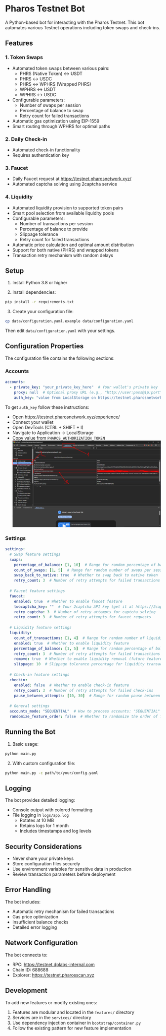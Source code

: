 # Pharos Testnet Bot

A Python-based bot for interacting with the Pharos Testnet. This bot automates various Testnet operations including token swaps and check-ins.

## Features

### 1. Token Swaps
- Automated token swaps between various pairs:
  - PHRS (Native Token) ↔ USDT
  - PHRS ↔ USDC
  - PHRS ↔ WPHRS (Wrapped PHRS)
  - WPHRS ↔ USDT
  - WPHRS ↔ USDC
- Configurable parameters:
  - Number of swaps per session
  - Percentage of balance to swap
  - Retry count for failed transactions
- Automatic gas optimization using EIP-1559
- Smart routing through WPHRS for optimal paths

### 2. Daily Check-in
- Automated check-in functionality
- Requires authentication key

### 3. Faucet
- Daily Faucet request at https://testnet.pharosnetwork.xyz/
- Automated captcha solving using 2captcha service

### 4. Liquidity
- Automated liquidity provision to supported token pairs
- Smart pool selection from available liquidity pools
- Configurable parameters:
  - Number of transactions per session
  - Percentage of balance to provide
  - Slippage tolerance
  - Retry count for failed transactions
- Automatic price calculation and optimal amount distribution
- Support for both native (PHRS) and wrapped tokens
- Transaction retry mechanism with random delays

## Setup

1. Install Python 3.8 or higher

2. Install dependencies:
```bash
pip install -r requirements.txt
```

3. Create your configuration file:
```bash
cp data/configuration.yaml.example data/configuration.yaml
```
Then edit `data/configuration.yaml` with your settings.

## Configuration Properties

The configuration file contains the following sections:

### Accounts
```yaml
accounts:
  - private_key: "your_private_key_here"  # Your wallet's private key
    proxy: null  # Optional proxy URL (e.g., "http://user:pass@ip:port")
    auth_key: "value from LocalStorage on https://testnet.pharosnetwork.xyz/experience/"
```

To get `auth_key` follow these instructions:

- Open https://testnet.pharosnetwork.xyz/experience/ 
- Connect your wallet
- Open DevTools (CTRL + SHIFT + I)
- Navigate to Application -> LocalStorage
- Copy value from `PHAROS_AUTHORIZATION_TOKEN`
![instructions](assets/auth_key.png)

### Settings
```yaml
settings:
  # Swap feature settings
  swaps:
    percentage_of_balance: [1, 10]  # Range for random percentage of balance to swap
    count_of_swaps: [1, 5]  # Range for random number of swaps per session
    swap_back_to_native: true  # Whether to swap back to native token
    retry_count: 3  # Number of retry attempts for failed transactions

  # Faucet feature settings
  faucet:
    enabled: true  # Whether to enable faucet feature
    twocaptcha_key: ""  # Your 2captcha API key (get it at https://2captcha.com/enterpage)
    retry_captcha: 3  # Number of retry attempts for captcha solving
    retry_count: 3  # Number of retry attempts for faucet requests

  # Liquidity feature settings
  liquidity:
    count_of_transactions: [1, 4]  # Range for random number of liquidity transactions
    enabled: true  # Whether to enable liquidity feature
    percentage_of_balance: [1, 5]  # Range for random percentage of balance to provide
    retry_count: 3  # Number of retry attempts for failed transactions
    remove: true  # Whether to enable liquidity removal (future feature)
    slippage: 10  # Slippage tolerance percentage for liquidity transactions

  # Check-in feature settings
  checkin:
    enabled: false  # Whether to enable check-in feature
    retry_count: 3  # Number of retry attempts for failed check-ins
    pause_between_attempts: [10, 30]  # Range for random pause between attempts in seconds

  # General settings
  accounts_mode: "SEQUENTIAL"  # How to process accounts: "SEQUENTIAL" or "PARALLEL"
  randomize_feature_order: false  # Whether to randomize the order of features
```

## Running the Bot

1. Basic usage:
```bash
python main.py
```

2. With custom configuration file:
```bash
python main.py -c path/to/your/config.yaml
```

## Logging

The bot provides detailed logging:
- Console output with colored formatting
- File logging in `logs/app.log`
  - Rotates at 10 MB
  - Retains logs for 1 month
  - Includes timestamps and log levels

## Security Considerations

- Never share your private keys
- Store configuration files securely
- Use environment variables for sensitive data in production
- Review transaction parameters before deployment

## Error Handling

The bot includes:
- Automatic retry mechanism for failed transactions
- Gas price optimization
- Insufficient balance checks
- Detailed error logging

## Network Configuration

The bot connects to:
- RPC: https://testnet.dplabs-internal.com
- Chain ID: 688688
- Explorer: https://testnet.pharosscan.xyz

## Development

To add new features or modify existing ones:
1. Features are modular and located in the `features/` directory
2. Services are in the `services/` directory
3. Use dependency injection container in `bootstrap/container.py`
4. Follow the existing pattern for new feature implementation 
